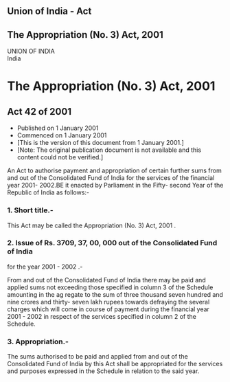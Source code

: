 ## Union of India - Act

## The Appropriation (No. 3) Act, 2001

UNION OF INDIA  
India

# The Appropriation (No. 3) Act, 2001

## Act 42 of 2001

  * Published on 1 January 2001 
  * Commenced on 1 January 2001 
  * [This is the version of this document from 1 January 2001.] 
  * [Note: The original publication document is not available and this content could not be verified.] 

An Act to authorise payment and appropriation of certain further sums from and
out of the Consolidated Fund of India for the services of the financial year
2001- 2002.BE it enacted by Parliament in the Fifty- second Year of the
Republic of India as follows:-

### 1. Short title.-

This Act may be called the Appropriation (No. 3) Act, 2001 .

### 2. Issue of Rs. 3709, 37, 00, 000 out of the Consolidated Fund of India
for the year 2001 - 2002 .-

From and out of the Consolidated Fund of India there may be paid and applied
sums not exceeding those specified in column 3 of the Schedule amounting in
the ag regate to the sum of three thousand seven hundred and nine crores and
thirty- seven lakh rupees towards defraying the several charges which will
come in course of payment during the financial year 2001 - 2002 in respect of
the services specified in column 2 of the Schedule.

### 3. Appropriation.-

The sums authorised to be paid and applied from and out of the Consolidated
Fund of India by this Act shall be appropriated for the services and purposes
expressed in the Schedule in relation to the said year.

